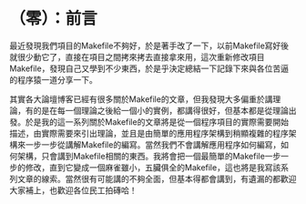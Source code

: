 # （零）：前言


最近發現我們項目的Makefile不夠好，於是著手改了一下，以前Makefile寫好後就很少動它了，直接在項目之間拷來拷去直接拿來用，這次重新修改項目Makefile，發現自己又學到不少東西，於是乎決定總結一下記錄下來與各位苦逼的程序猿一道分享一下。

其實各大論壇博客已經有很多關於Makefile的文章，但我發現大多偏重於講理論，有的是在每一個理論之後給一個小的實例，都講得很好，但基本都是從理論出發。於是我的這一系列關於Makefile的文章將是從一個程序項目的實際需要開始描述，由實際需要來引出理論，並且是由簡單的應用程序架構到稍顯複雜的程序架構來一步一步從講解Makefile的編寫。當然我們不會講解應用程序如何編寫，如何架構，只會講到Makefile相關的東西。我將會把一個最簡單的Makefile一步一步的修改，直到它變成一個麻雀雖小，五臟俱全的Makefile，這也將是我寫該系列文章的線索。當然很有可能講的不夠全面，但基本得都會講到，有遺漏的都歡迎大家補上，也歡迎各位民工拍磚哈！
